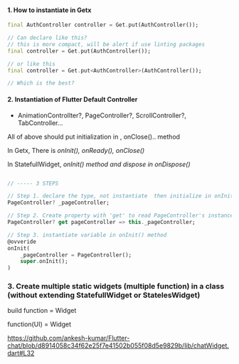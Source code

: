 #### 1. How to instantiate in Getx

```dart
final AuthController controller = Get.put(AuthController());

// Can declare like this?
// this is more compact, will be alert if use linting packages
final controller = Get.put(AuthController());

// or like this
final controller = Get.put<AuthController>(AuthController());

// Which is the best?
```

#### 2. Instantiation of Flutter Default Controller

- AnimationControllter?, PageController?, ScrollController?, TabController...

All of above should put initialization in  , onClose().. method

In Getx,  There is *onInit(), onReady(), onClose()*

In StatefullWidget, *onInit() method and dispose in onDispose()*

```dart

// ----- 3 STEPS

// Step 1. declare the type, not instantiate  then initialize in onInit()  method
PageController? _pageController;

// Step 2. Create property with 'get' to read PageController's instance from outside
PageController? get pageController => this._pageController;

// Step 3. instantiate variable in onInit() method
@ovveride
onInit(
    _pageController = PageController();
    super.onInit();
)
```

### 3. Create multiple static widgets (multiple function) in a class (without extending StatefullWidget or StatelesWidget)

build function = Widget

function(UI) = Widget

https://github.com/ankesh-kumar/Flutter-chat/blob/d8914058c34f62e25f7e41502b055f08d5e9829b/lib/chatWidget.dart#L32
